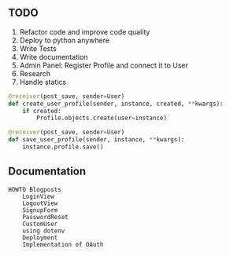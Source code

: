 ## TODO

1. Refactor code and improve code quality
2. Deploy to python anywhere
3. Write Tests
4. Write documentation
5. Admin Panel: Register Profile and connect it to User
6. Research
7. Handle statics

```python
@receiver(post_save, sender=User)
def create_user_profile(sender, instance, created, **kwargs):
	if created:
		Profile.objects.create(user=instance)

@receiver(post_save, sender=User)
def save_user_profile(sender, instance, **kwargs):
	instance.profile.save()
```

## Documentation
	HOWTO Blogposts
		LoginView
		LogoutView
		SignupForm
		PasswordReset 
		CustomUser
		using dotenv
		Deployment
		Implementation of OAuth
